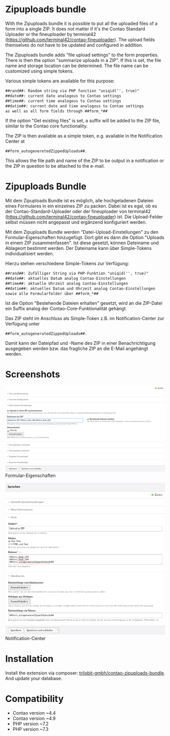 Zipuploads bundle
==================

With the Zipuploads bundle it is possible to put all the uploaded files of a form into a single ZIP. It does not matter if it's the Contao Standard Uploader or the fineuploader by terminal42 (https://github.com/terminal42/contao-fineuploader). The upload fields themselves do not have to be updated and configured in addition.

The Zipuploads bundle adds "file upload settings" to the form properties. There is then the option "summarize uploads in a ZIP". If this is set, the file name and storage location can be determined. The file name can be customized using simple tokens.

Various simple tokens are available for this purpose:
   
    ##rand##: Random string via PHP function "uniqid('', true)"  
    ##date##: current date analogous to Contao settings  
    ##time##: current time analogous to Contao settings  
    ##datim##: current date and time analogous to Contao settings  
    as well as all form fields through ##form_*##  
If the option "Get existing files" is set, a suffix will be added to the ZIP file, similar to the Contao core functionality.

The ZIP is then available as a simple token, e.g. available in the Notification Center at 

    ##form_autogeneretedZippedUploads##.

This allows the file path and name of the ZIP to be output in a notification or the ZIP in question to be attached to the e-mail.

Zipuploads Bundle
==================

Mit dem Zipuploads Bundle ist es möglich, alle hochgeladenen Dateien eines Formulares in ein einzelnes ZIP zu packen. Dabei ist es egal, ob es der Contao-Standard-Uploader oder der fineuploader von terminal42 (https://github.com/terminal42/contao-fineuploader) ist. Die Upload-Felder selbst müssen nicht angepasst und ergänzend konfiguriert werden.

Mit dem Zipuploads Bundle werden "Datei-Upload-Einstellungen" zu den Formular-Eigenschaften hinzugefügt. Dort gibt es dann die Option "Uploads in einem ZIP zusammenfassen". Ist diese gesetzt, können Dateiname und Ablageort bestimmt werden. Der Dateiname kann über Simple-Tokens individualisiert werden.

Hierzu stehen verschiedene Simple-Tokens zur Verfügung:

    ##rand##: Zufälliger String via PHP-Funktion "uniqid('', true)"  
    ##date##: aktuelles Datum analog Contao-Einstellungen  
    ##time##: aktuelle Uhrzeit analog Contao-Einstellungen  
    ##datim##: aktuelles Datum und Uhrzeit analog Contao-Einstellungen  
    sowie alle Formularfelder über ##form_*##  
Ist die Option "Bestehende Dateien erhalten" gesetzt, wird an die ZIP-Datei ein Suffix analog der Contao-Core-Funktionalität gehängt.

Das ZIP steht im Anschluss als Simple-Token z.B. im Notification-Center zur Verfügung unter

    ##form_autogeneratedZippedUploads##.

Damit kann der Dateipfad und -Name des ZIP in einer Benachrichtigung ausgegeben werden bzw. das fragliche ZIP an die E-Mail angehängt werden.

Screenshots
===========

![](docs/images/Formulareigenschaften.png)
Formular-Eigenschaften

![](docs/images/Notification-Center.png)
Notification-Center

Installation
============

Install the extension via composer: [trilobit-gmbh/contao-zipuploads-bundle](https://packagist.org/packages/trilobit-gmbh/contao-zipuploads-bundle).  
And update your database.

Compatibility
=============

* Contao version ~4.4
* Contao version ~4.9
* PHP version ~7.2
* PHP version ~7.3
